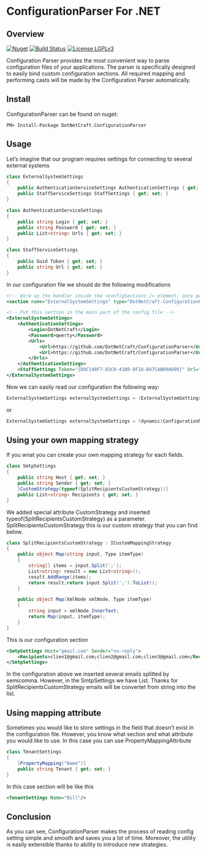 ConfigurationParser For .NET
==========

## Overview

[![Nuget](https://img.shields.io/nuget/v/DotNetCraft.ConfigurationParser.svg?style=flat)](https://www.nuget.org/packages/DotNetCraft.ConfigurationParser/) [![Build Status](https://travis-ci.org/DotNetCraft/ConfigurationParser.svg?branch=master)](https://travis-ci.org/DotNetCraft/ConfigurationParser) [![License LGPLv3](https://img.shields.io/badge/license-LGPLv3-green.svg)](http://www.gnu.org/licenses/lgpl-3.0.html)

Configuration Parser provides the most convenient way to parse configuration files of your applications. 
The parser is specifically designed to easily bind custom configuration sections. 
All required mapping and performing casts will be made by the Configuration Parser automatically.

## Install

ConfigurationParser can be found on nuget:

    PM> Install-Package DotNetCraft.ConfigurationParser

## Usage

Let’s imagine that our program requires settings for connecting to several external systems 
```C#
class ExternalSystemSettings
{
    public AuthenticationServiceSettings AuthenticationSettings { get; set; }
    public StaffServiceSettings StaffSettings { get; set; }
}

class AuthenticationServiceSettings
{
    public string Login { get; set; }
	public string Password { get; set; }
    public List<string> Urls { get; set; }
}

class StaffServiceSettings
{
	public Guid Token { get; set; }
	public string Url { get; set; }
}
```
In our configuration file we should do the following modifications
```xml
<!-- Wire up the handler inside the <configSections /> element; once per custom section -->
<section name="ExternalSystemSettings" type="DotNetCraft.ConfigurationParser.SimpleConfigurationSectionHandler, DotNetCraft.ConfigurationParser" />

<!-- Put this section in the main part of the config file -->
<ExternalSystemSettings>
	<AuthenticationSettings>
		<Login>DotNetCraft</Login>
		<Password>qwerty</Password>
		<Urls>
			<Url>https://github.com/DotNetCraft/ConfigurationParser</Url>
			<Url>https://github.com/DotNetCraft/ConfigurationParser</Url>
		</Urls>      
	</AuthenticationSettings>
	<StaffSettings Token="{D0C148F7-83C0-41B0-8F18-B47CAB09AD99}" Url="https://github.com/DotNetCraft/ConfigurationParser"/>
</ExternalSystemSettings>
```
Now we can easily read our configuration the following way:
```C#
ExternalSystemSettings externalSystemSettings = (ExternalSystemSettings)(dynamic)ConfigurationManager.GetSection("ExternalSystemSettings");
```
or
```C#
ExternalSystemSettings externalSystemSettings = (dynamic)ConfigurationManager.GetSection("ExternalSystemSettings");
```
## Using your own mapping strategy

If you wnat you can create your own mapping strategy for each fields.
```C#
class SmtpSettings
{
	public string Host { get; set; }
	public string Sender { get; set; }
	[CustomStrategy(typeof(SplitRecipientsCustomStrategy))]
	public List<string> Recipients { get; set; }
}
```
We added special attribute CustomStrategy and inserted typeof(SplitRecipientsCustomStrategy) as a parameter. SplitRecipientsCustomStrategy this is our custom strategy that you can find below.
```C#
class SplitRecipientsCustomStrategy : ICustomMappingStrategy
{
	public object Map(string input, Type itemType)
	{
		string[] items = input.Split(';');
		List<string> result = new List<string>();
		result.AddRange(items);
		return result;return input.Split(';').ToList();
	}

	public object Map(XmlNode xmlNode, Type itemType)
	{
		string input = xmlNode.InnerText;
		return Map(input, itemType);
	}
}
```
This is our configuration section
```xml
<SmtpSettings Host="gmail.com" Sender="no-reply">
	<Recipients>clien1@gmail.com;clien2@gmail.com;clien3@gmail.com</Recipients>
</SmtpSettings>
```
In the configuration above we inserted several emails splitted by semicomma. However, in the SmtpSettings we have List<string>. Thanks for SplitRecipientsCustomStrategy emails will be convertet from string into the list.

## Using mapping attribute

Sometimes you would like to store settings in the field that doesn't exist in the configuration file. However, you know what section and what attribute you would like to use. In this case you can use PropertyMappingAttribute
```C#
class TenantSettings
{
	[PropertyMapping("Name")]
	public string Tenant { get; set; }
}
```
In this case section will be like this
```xml
<TenantSettings Name="Bill"/>
```

## Conclusion

As you can see, ConfigurationParser makes the process of reading config setting simple and smooth and saves you a lot of time. Moreover, the utility is easily extensible thanks to ability to introduce new strategies. 
